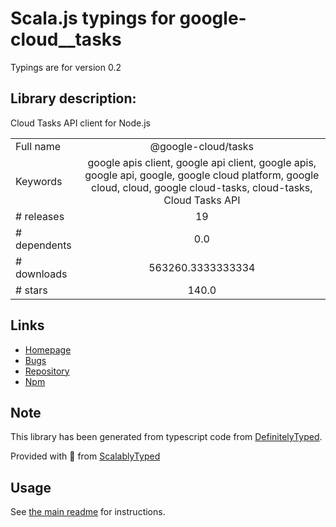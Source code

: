 
# Scala.js typings for google-cloud__tasks

Typings are for version 0.2

## Library description:
Cloud Tasks API client for Node.js

|                    |                 |
| ------------------ | :-------------: |
| Full name          | @google-cloud/tasks |
| Keywords           | google apis client, google api client, google apis, google api, google, google cloud platform, google cloud, cloud, google cloud-tasks, cloud-tasks, Cloud Tasks API |
| # releases         | 19 |
| # dependents       | 0.0 |
| # downloads        | 563260.3333333334 |
| # stars            | 140.0 |

## Links
- [Homepage](https://github.com/googleapis/nodejs-tasks#readme)
- [Bugs](https://github.com/googleapis/nodejs-tasks/issues)
- [Repository](https://github.com/googleapis/nodejs-tasks)
- [Npm](https://www.npmjs.com/package/%40google-cloud%2Ftasks)
    


## Note
This library has been generated from typescript code from [DefinitelyTyped](https://definitelytyped.org).

Provided with :purple_heart: from [ScalablyTyped](https://github.com/oyvindberg/ScalablyTyped)

## Usage
See [the main readme](../../readme.md) for instructions.



